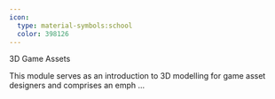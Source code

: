 ```yaml
---
icon:
  type: material-symbols:school
  color: 398126
---
```


3D Game Assets

This module serves as an introduction to 3D modelling for game asset designers and comprises an emph ... 
